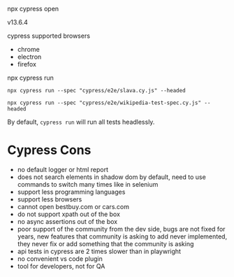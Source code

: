 npx cypress open

v13.6.4

cypress supported browsers
- chrome
- electron
- firefox

npx cypress run

```npx cypress run --spec "cypress/e2e/slava.cy.js" --headed```

```npx cypress run --spec "cypress/e2e/wikipedia-test-spec.cy.js" --headed```

By default, `cypress run` will run all tests headlessly.

# Cypress Cons

- no default logger or html report
- does not search elements in shadow dom by default, need to use commands to switch many times like in selenium
- support less programming languages
- support less browsers
- cannot open bestbuy.com or cars.com
- do not support xpath out of the box
- no async assertions out of the box
- poor support of the community from the dev side, bugs are not fixed for years, new features that community is asking to add never implemented, they never fix or add something that the community is asking
- api tests in cypress are 2 times slower than in playwright
- no convenient vs code plugin
- tool for developers, not for QA